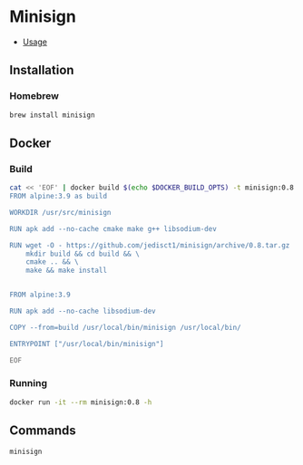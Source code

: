 # Minisign

- [Usage](https://jedisct1.github.io/minisign/#usage)

## Installation

### Homebrew

```sh
brew install minisign
```

## Docker

### Build

```sh
cat << 'EOF' | docker build $(echo $DOCKER_BUILD_OPTS) -t minisign:0.8 -
FROM alpine:3.9 as build

WORKDIR /usr/src/minisign

RUN apk add --no-cache cmake make g++ libsodium-dev

RUN wget -O - https://github.com/jedisct1/minisign/archive/0.8.tar.gz | tar -xz --strip-components 1 && \
    mkdir build && cd build && \
    cmake .. && \
    make && make install


FROM alpine:3.9

RUN apk add --no-cache libsodium-dev

COPY --from=build /usr/local/bin/minisign /usr/local/bin/

ENTRYPOINT ["/usr/local/bin/minisign"]

EOF
```

### Running

```sh
docker run -it --rm minisign:0.8 -h
```

## Commands

```sh
minisign
```
